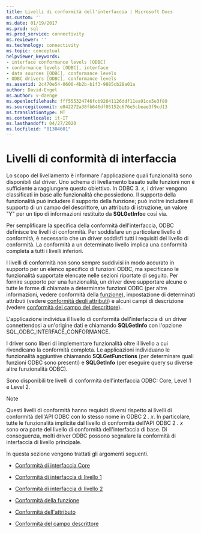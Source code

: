 ```yaml
---
title: Livelli di conformità dell'interfaccia | Microsoft Docs
ms.custom: ''
ms.date: 01/19/2017
ms.prod: sql
ms.prod_service: connectivity
ms.reviewer: ''
ms.technology: connectivity
ms.topic: conceptual
helpviewer_keywords:
- interface conformance levels [ODBC]
- conformance levels [ODBC], interface
- data sources [ODBC], conformance levels
- ODBC drivers [ODBC], conformance levels
ms.assetid: 2c470e54-0600-4b2b-b1f3-9885cb28a01a
author: David-Engel
ms.author: v-daenge
ms.openlocfilehash: fff555324746fcb92641126ddf11ea91ce5e3f89
ms.sourcegitcommit: e042272a38fb646df05152c676e5cbeae3f9cd13
ms.translationtype: MT
ms.contentlocale: it-IT
ms.lasthandoff: 04/27/2020
ms.locfileid: "81304601"
---
```

# <a name="interface-conformance-levels"></a>Livelli di conformità di interfaccia
Lo scopo del livellamento è informare l'applicazione quali funzionalità sono disponibili dal driver. Uno schema di livellamento basato sulle funzioni non è sufficiente a raggiungere questo obiettivo. In ODBC 3. *x*, i driver vengono classificati in base alle funzionalità che possiedono. Il supporto della funzionalità può includere il supporto della funzione; può inoltre includere il supporto di un campo del descrittore, un attributo di istruzione, un valore "Y" per un tipo di informazioni restituito da **SQLGetInfo**e così via.  
  
 Per semplificare la specifica della conformità dell'interfaccia, ODBC definisce tre livelli di conformità. Per soddisfare un particolare livello di conformità, è necessario che un driver soddisfi tutti i requisiti del livello di conformità. La conformità a un determinato livello implica una conformità completa a tutti i livelli inferiori.  
  
 I livelli di conformità non sono sempre suddivisi in modo accurato in supporto per un elenco specifico di funzioni ODBC, ma specificano le funzionalità supportate elencate nelle sezioni riportate di seguito. Per fornire supporto per una funzionalità, un driver deve supportare alcune o tutte le forme di chiamate a determinate funzioni ODBC (per altre informazioni, vedere conformità della [funzione](../../../odbc/reference/develop-app/function-conformance.md)), impostazione di determinati attributi (vedere [conformità degli attributi](../../../odbc/reference/develop-app/attribute-conformance.md)) e alcuni campi di descrizione (vedere [conformità del campo del descrittore](../../../odbc/reference/develop-app/descriptor-field-conformance.md)).  
  
 L'applicazione individua il livello di conformità dell'interfaccia di un driver connettendosi a un'origine dati e chiamando **SQLGetInfo** con l'opzione SQL_ODBC_INTERFACE_CONFORMANCE.  
  
 I driver sono liberi di implementare funzionalità oltre il livello a cui rivendicano la conformità completa. Le applicazioni individuano le funzionalità aggiuntive chiamando **SQLGetFunctions** (per determinare quali funzioni ODBC sono presenti) e **SQLGetInfo** (per eseguire query su diverse altre funzionalità ODBC).  
  
 Sono disponibili tre livelli di conformità dell'interfaccia ODBC: Core, Level 1 e Level 2.  
  
> [!NOTE]
>  Questi livelli di conformità hanno requisiti diversi rispetto ai livelli di conformità dell'API ODBC con lo stesso nome in ODBC 2 *. x*. In particolare, tutte le funzionalità implicite dal livello di conformità dell'API ODBC 2 *. x* sono ora parte del livello di conformità dell'interfaccia di base. Di conseguenza, molti driver ODBC possono segnalare la conformità di interfaccia di livello principale.  
  
 In questa sezione vengono trattati gli argomenti seguenti.  
  
-   [Conformità di interfaccia Core](../../../odbc/reference/develop-app/core-interface-conformance.md)  
  
-   [Conformità di interfaccia di livello 1](../../../odbc/reference/develop-app/level-1-interface-conformance.md)  
  
-   [Conformità di interfaccia di livello 2](../../../odbc/reference/develop-app/level-2-interface-conformance.md)  
  
-   [Conformità della funzione](../../../odbc/reference/develop-app/function-conformance.md)  
  
-   [Conformità dell'attributo](../../../odbc/reference/develop-app/attribute-conformance.md)  
  
-   [Conformità del campo descrittore](../../../odbc/reference/develop-app/descriptor-field-conformance.md)
